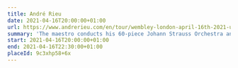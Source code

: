 ```yaml
---
title: André Rieu
date: 2021-04-16T20:00:00+01:00
url: https://www.andrerieu.com/en/tour/wembley-london-april-16th-2021-uk
summary: 'The maestro conducts his 60-piece Johann Strauss Orchestra and plays his world-famous Stradivarius violin to create a colourful concert full of surprises.'
start: 2021-04-16T20:00:00+01:00
end: 2021-04-16T22:30:00+01:00
placeId: 9c3xhp58+6x
---
```

